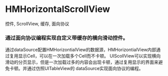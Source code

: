 # HMHorizontalScrollView
控件, ScrollView, 缓存, 面向协议

### 通过面向协议编程实现自定义带缓存的横向滑动控件。
通过dataSource配置HMHorizontialView的数据源，HMHorizontialView内部通过复用显示Cell，可以在一次加载多个Cell而不卡顿。
UIScollView可以实现横向滑动的分页显示，但是一次加载过多的内容会出现卡顿，通过复用显示的界面来避免卡顿。并通过仿照UITableView的
dataSource实现面向协议的编程。
